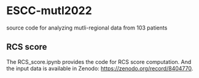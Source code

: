 # ESCC-mutl2022
source code for analyzing mutli-regional data from 103 patients

## RCS score

The RCS_score.ipynb provides the code for RCS score computation. And the input data is available in Zenodo: https://zenodo.org/record/8404770. 
